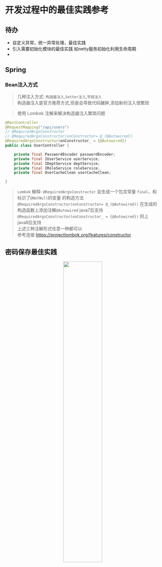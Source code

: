 # 开发过程中的最佳实践参考  

## 待办
- 自定义异常，统一异常处理，最佳实践
- 引入需要初始化模块的最佳实践 如netty服务初始化利用生命周期
- 

## Spring  

### Bean注入方式  
> 几种注入方式: `构造器注入`,`Setter注入`,`字段注入`   
> 构造器注入是官方推荐方式,但是会导致代码臃肿,添加新的注入很繁琐

> 使用 Lombok 注解来解决构造器注入繁琐问题  

```java
@RestController
@RequestMapping("/api/users")
// @RequiredArgsConstructor
// @RequiredArgsConstructor(onConstructor= @_(@Autowired))
@RequiredArgsConstructor(onConstructor_ = {@Autowired})
public class UserController {

    private final PasswordEncoder passwordEncoder;
    private final IUserService userService;
    private final IDeptService deptService;
    private final IRoleService roleService;
    private final UserCacheClean userCacheClean;

}
```

> `Lombok` 解释: `@RequiredArgsConstructor` 会生成一个包含常量 `final`，和标识了`@NotNull`的变量 的构造方法    
> `@RequiredArgsConstructor(onConstructor= @_(@Autowired))` 在生成的构造函数上添加注解`@Autowired` java7后支持    
> `@RequiredArgsConstructor(onConstructor_ = {@Autowired})` 同上 java8后支持   
> 上述三种注解形式任意一种都可以    
> 参考连接 https://projectlombok.org/features/constructor









## 密码保存最佳实践
<div align="center">
	<img src="https://hexoric-1310528773.cos.ap-beijing.myqcloud.com/hexo/密码保存最佳实践.jpg" width="50%">
</div>



